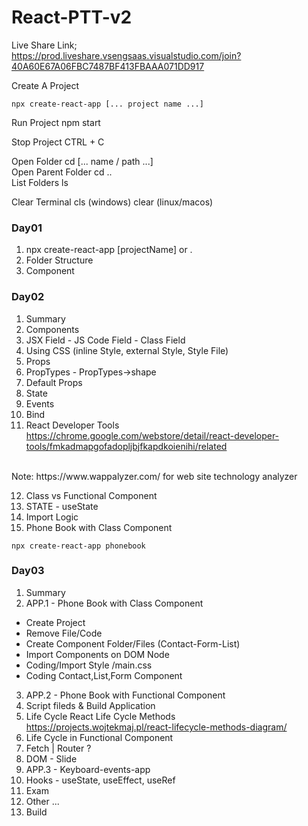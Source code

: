# React-PTT-v2


Live Share Link;<br/>
https://prod.liveshare.vsengsaas.visualstudio.com/join?40A60E67A06FBC7487BF413FBAAA071DD917

Create A Project
```
npx create-react-app [... project name ...]
```
Run Project
npm start

Stop Project
CTRL + C

Open Folder
cd [... name / path ...]
<br/>
Open Parent Folder
cd ..
<br/>
List Folders
ls
<br/>

Clear Terminal
cls (windows)
clear (linux/macos)


### Day01

1. npx create-react-app [projectName] or .
2. Folder Structure
3. Component

### Day02

01. Summary
02. Components
03. JSX Field - JS Code Field - Class Field
04. Using CSS (inline Style, external Style, Style File)
05. Props
06. PropTypes - PropTypes->shape
07. Default Props
08. State
09. Events
10. Bind
11. React Developer Tools <br/>
https://chrome.google.com/webstore/detail/react-developer-tools/fmkadmapgofadopljbjfkapdkoienihi/related
<br/>
Note: https://www.wappalyzer.com/ for web site technology analyzer

12. Class vs Functional Component
13. STATE - useState
14. Import Logic
15. Phone Book with Class Component
```
npx create-react-app phonebook
```

### Day03

01. Summary
02. APP.1 - Phone Book with Class Component
- Create Project
- Remove File/Code
- Create Component Folder/Files (Contact-Form-List)
- Import Components on DOM Node
- Coding/Import Style /main.css
- Coding Contact,List,Form Component

03. APP.2 - Phone Book with Functional Component
04. Script fileds & Build Application
04. Life Cycle
React Life Cycle Methods <br/>
https://projects.wojtekmaj.pl/react-lifecycle-methods-diagram/
05. Life Cycle in Functional Component
06. Fetch | Router ?
07. DOM - Slide
08. APP.3 - Keyboard-events-app
09. Hooks - useState, useEffect, useRef
10. Exam
11. Other ...
12. Build

